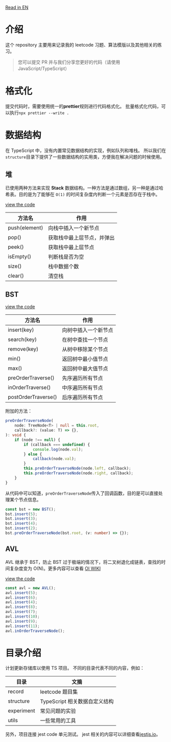 [Read in EN](./README.md)

# 介绍

这个 repository 主要用来记录我的 leetcode 习题、算法模版以及其他相关的练习。

> 您可以提交 PR 并与我们分享您更好的代码（请使用 JavaScript/TypeScript）

# 格式化

提交代码时，需要使用统一的**prettier**规则进行代码格式化。 批量格式化代码，可以执行`npx prettier --write .`

# 数据结构

在 TypeScript 中，没有内置常见数据结构的实现，例如队列和堆栈。 所以我们在`structure`目录下提供了一些数据结构的实用类，方便我在解决问题的时候使用。

## 堆

已使用两种方法来实现 **Stack** 数据结构。一种方法是通过数组，另一种是通过哈希表。目的是为了能够在 `O(1)` 的时间复杂度内判断一个元素是否存在于栈中。

[view the code](./structure/Stack.ts)

| 方法名        | 作用                       |
| ------------- | -------------------------- |
| push(element) | 向栈中插入一个新节点       |
| pop()         | 获取栈中最上层节点，并弹出 |
| peek()        | 获取栈中最上层节点         |
| isEmpty()     | 判断栈是否为空             |
| size()        | 栈中数据个数               |
| clear()       | 清空栈                     |

## BST

[view the code](./structure/BST.ts)

| 方法名              | 作用                 |
| ------------------- | -------------------- |
| insert(key)         | 向树中插入一个新节点 |
| search(key)         | 在树中查找一个节点   |
| remove(key)         | 从树中移除某个节点   |
| min()               | 返回树中最小值节点   |
| max()               | 返回树中最大值节点   |
| preOrderTraverse()  | 先序遍历所有节点     |
| inOrderTraverse()   | 中序遍历所有节点     |
| postOrderTraverse() | 后序遍历所有节点     |

附加的方法：

```ts
preOrderTraverseNode(
    node: TreeNode<T> | null = this.root,
    callback?: (value: T) => {},
): void {
    if (node !== null) {
        if (callback === undefined) {
            console.log(node.val);
        } else {
            callback(node.val);
        }
        this.preOrderTraverseNode(node.left, callback);
        this.preOrderTraverseNode(node.right, callback);
    }
}
```

从代码中可以知道，`preOrderTraverseNode`传入了回调函数，目的是可以直接处理某个节点信息。

```ts
const bst = new BST();
bst.insert(5);
bst.insert(3);
bst.insert(4);
bst.insert(2);
bst.preOrderTraverseNode(bst.root, (v: number) => {});
```

## AVL

AVL 继承于 BST，防止 BST 过于极端的情况下，将二叉树退化成链表，查找的时间复杂度变为 O(N)。更多内容可以查看 [OI WIKI](https://oi-wiki.org/ds/avl/)

[view the code](./structure/AVL.ts)

```ts
const avl = new AVL();
avl.insert(5);
avl.insert(6);
avl.insert(4);
avl.insert(8);
avl.insert(7);
avl.insert(10);
avl.insert(9);
avl.insert(11);
avl.inOrderTraverseNode();
```

# 目录介绍

计划更新存储库以使用 TS 项目。 不同的目录代表不同的内容，例如：

| 目录       | 文摘                          |
| ---------- | ----------------------------- |
| record     | leetcode 题目集               |
| structure  | TypeScript 相关数据自定义结构 |
| experiment | 常见问题的实验                |
| utils      | 一些常用的工具                |

另外，项目连接 jest code 单元测试。 jest 相关的内容可以详细查看[jestjs.io](https://jestjs.io/docs/getting-started)。
